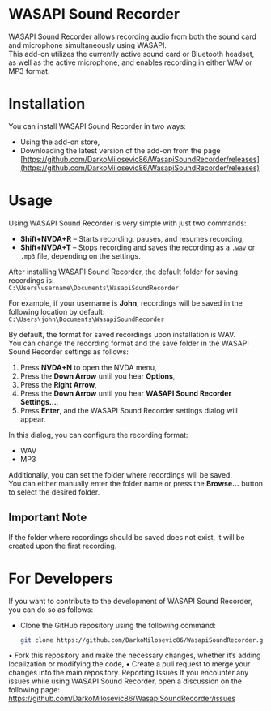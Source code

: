 # WASAPI Sound Recorder
WASAPI Sound Recorder allows recording audio from both the sound card and microphone simultaneously using WASAPI.  
This add-on utilizes the currently active sound card or Bluetooth headset, as well as the active microphone, and enables recording in either WAV or MP3 format.

# Installation
You can install WASAPI Sound Recorder in two ways:
* Using the add-on store,
* Downloading the latest version of the add-on from the page  
  [https://github.com/DarkoMilosevic86/WasapiSoundRecorder/releases](https://github.com/DarkoMilosevic86/WasapiSoundRecorder/releases)

# Usage
Using WASAPI Sound Recorder is very simple with just two commands:
* **Shift+NVDA+R** – Starts recording, pauses, and resumes recording,
* **Shift+NVDA+T** – Stops recording and saves the recording as a `.wav` or `.mp3` file, depending on the settings.

After installing WASAPI Sound Recorder, the default folder for saving recordings is:  
`C:\Users\username\Documents\WasapiSoundRecorder`

For example, if your username is **John**, recordings will be saved in the following location by default:  
`C:\Users\john\Documents\WasapiSoundRecorder`

By default, the format for saved recordings upon installation is WAV.  
You can change the recording format and the save folder in the WASAPI Sound Recorder settings as follows:

1. Press **NVDA+N** to open the NVDA menu,
2. Press the **Down Arrow** until you hear **Options**,
3. Press the **Right Arrow**,
4. Press the **Down Arrow** until you hear **WASAPI Sound Recorder Settings...**,
5. Press **Enter**, and the WASAPI Sound Recorder settings dialog will appear.

In this dialog, you can configure the recording format:
* WAV
* MP3  

Additionally, you can set the folder where recordings will be saved.  
You can either manually enter the folder name or press the **Browse...** button to select the desired folder.

## Important Note
If the folder where recordings should be saved does not exist, it will be created upon the first recording.

# For Developers
If you want to contribute to the development of WASAPI Sound Recorder, you can do so as follows:
* Clone the GitHub repository using the following command:
  ```bash
  git clone https://github.com/DarkoMilosevic86/WasapiSoundRecorder.git
• Fork this repository and make the necessary changes, whether it’s adding localization or modifying the code,
• Create a pull request to merge your changes into the main repository.
Reporting Issues
If you encounter any issues while using WASAPI Sound Recorder, open a discussion on the following page:
https://github.com/DarkoMilosevic86/WasapiSoundRecorder/issues
